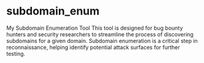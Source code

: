 # subdomain_enum
My Subdomain Enumeration Tool This tool is designed for bug bounty hunters and security researchers to streamline the process of discovering subdomains for a given domain. Subdomain enumeration is a critical step in reconnaissance, helping identify potential attack surfaces for further testing. 
